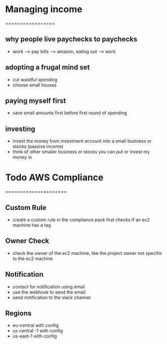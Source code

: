 # Managing income
=================

## why people live paychecks to paychecks

* work --> pay bills --> amazon, eating out --> work

## adopting a frugal mind set

* cut waistful spending
* choose small houses

## paying myself first

* save small amounts first before first round of spending

## investing

* invest the money from investment account into a small business or stocks (passive income)
* think of other smaller business or stocks you can put or invest my money in

# Todo AWS Compliance
=====================

## Custom Rule

* create a custom rule in the compliance pack that checks if an ec2 machine has a tag

## Owner Check

* check the owner of the ec2 machine, like the project owner not specific to the ec2 machine

## Notification

* contact for notification using email
* use the webhook to send the email
* send notification to the slack channel

## Regions

* eu-central with config
* us central -1 with config
* us-east-1 with config
